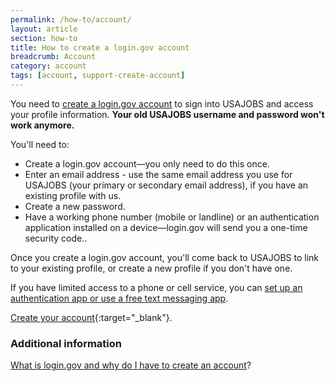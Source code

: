 ```yaml
---
permalink: /how-to/account/
layout: article
section: how-to
title: How to create a login.gov account
breadcrumb: Account
category: account
tags: [account, support-create-account]
---
```


You need to [create a login.gov account](https://www.usajobs.gov/Access/Transition) to sign into USAJOBS and access your profile information. <strong>Your old USAJOBS username and password won't work anymore.
</strong>

You'll need to:

*	Create a login.gov account—you only need to do this once.
*	Enter an email address - use the same email address you use for USAJOBS (your primary or secondary email address), if you have an existing profile with us.
*	Create a new password.
*	Have a working phone number (mobile or landline) or an authentication application installed on a device—login.gov will send you a one-time security code..

Once you create a login.gov account, you'll come back to USAJOBS to link to your existing profile, or create a new profile if you don't have one.

If you have limited access to a phone or cell service, you can [set up an authentication app or use a free text messaging app](/limited-access/).

[Create your account](https://login.usajobs.gov/Access/Transition/){:target="_blank"}.

### Additional information

[What is login.gov and why do I have to create an account](../../faq/account/login-gov)?
